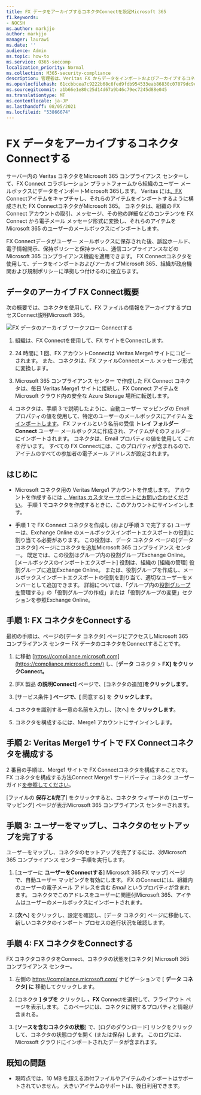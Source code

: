 ```yaml
---
title: FX データをアーカイブするコネクタConnectを設定Microsoft 365
f1.keywords:
- NOCSH
ms.author: markjjo
author: markjjo
manager: laurawi
ms.date: ''
audience: Admin
ms.topic: how-to
ms.service: O365-seccomp
localization_priority: Normal
ms.collection: M365-security-compliance
description: 管理者は、Veritas FX からデータをインポートおよびアーカイブするコネクタを設定して、ConnectをMicrosoft 365。 このコネクタを使用すると、Microsoft 365 のサード パーティデータ ソースからデータをアーカイブし、法的保持、コンテンツ検索、保持ポリシーなどのコンプライアンス機能を使用して、組織のサードパーティ データを管理できます。
ms.openlocfilehash: 61ccbbcea7c9222b68c6fed9fdb954533eab86830c07079dc9c5b5c71cc43d36
ms.sourcegitcommit: a1b66e1e80c25d14d67a9b46c79ec7245d88e045
ms.translationtype: MT
ms.contentlocale: ja-JP
ms.lasthandoff: 08/05/2021
ms.locfileid: "53866674"
---
```

# <a name="set-up-a-connector-to-archive-fx-connect-data"></a>FX データをアーカイブするコネクタConnectする

サーバー内の Veritas コネクタをMicrosoft 365 コンプライアンス センターして、FX Connect コラボレーション プラットフォームから組織のユーザー メールボックスにデータをインポートMicrosoft 365します。 Veritas には[、FX](https://globanet.com/fx-connect/) Connectアイテムをキャプチャし、それらのアイテムをインポートするように構成された FX ConnectコネクタがMicrosoft 365。 コネクタは、組織の FX Connect アカウントの取引、メッセージ、その他の詳細などのコンテンツを FX Connect から電子メール メッセージ形式に変換し、それらのアイテムを Microsoft 365 のユーザーのメールボックスにインポートします。

FX Connectデータがユーザー メールボックスに保存された後、訴訟ホールド、電子情報開示、保持ポリシーと保持ラベル、通信コンプライアンスなどの Microsoft 365 コンプライアンス機能を適用できます。 FX Connectコネクタを使用して、データをインポートおよびアーカイブMicrosoft 365、組織が政府機関および規制ポリシーに準拠しつ付けるのに役立ちます。

## <a name="overview-of-archiving-fx-connect-data"></a>データのアーカイブ FX Connect概要

次の概要では、コネクタを使用して、FX ファイルの情報をアーカイブするプロセスConnect説明Microsoft 365。

![FX データのアーカイブ ワークフロー Connectする](../media/FXConnectConnectorWorkflow.png)

1. 組織は、FX Connectを使用して、FX サイトをConnectします。

2. 24 時間に 1 回、FX アカウントConnectは Veritas Merge1 サイトにコピーされます。 また、コネクタは、FX ファイルConnectメール メッセージ形式に変換します。

3. Microsoft 365 コンプライアンス センター で作成した FX Connect コネクタは、毎日 Veritas Merge1 サイトに接続し、FX Connect アイテムを Microsoft クラウド内の安全な Azure Storage 場所に転送します。

4. コネクタは、手順 3 で説明したように、自動ユーザー マッピングの *Email* プロパティの値を使用して、特定のユーザーのメールボックスにアイテム [をインポートします](#step-3-map-users-and-complete-the-connector-setup)。 FX ファイルという名前の受信 **トレイ フォルダー Connect** ユーザー メールボックスに作成され、アイテムがそのフォルダーにインポートされます。 コネクタは、Email プロパティの値を使用して *これを行* います。 すべての FX Connectには、このプロパティが含まれるので、アイテムのすべての参加者の電子メール アドレスが設定されます。

## <a name="before-you-begin"></a>はじめに

- Microsoft コネクタ用の Veritas Merge1 アカウントを作成します。  アカウントを作成するには [、Veritas カスタマー サポートにお問い合わせください](https://globanet.com/ms-connectors-contact)。 手順 1 でコネクタを作成するときに、このアカウントにサインインします。

- 手順 1 で FX Connect コネクタを作成し (および手順 3 で完了する) ユーザーは、Exchange Online のメールボックスインポートエクスポートの役割に割り当てる必要があります。 この役割は、データ コネクタ ページの[データ コネクタ] ページにコネクタを追加Microsoft 365 コンプライアンス センター。 既定では、この役割はグループ内の役割グループExchange Online。 [メールボックスのインポートエクスポート] 役割は、組織の [組織の管理] 役割グループに追加Exchange Online。 または、役割グループを作成し、メールボックスインポートエクスポートの役割を割り当て、適切なユーザーをメンバーとして追加できます。 詳細については、「グループ内の[役割グループを](/Exchange/permissions-exo/role-groups#create-role-groups)管理[](/Exchange/permissions-exo/role-groups#modify-role-groups)する」の「役割グループの作成」または「役割グループの変更」セクションを参照Exchange Online。

## <a name="step-1-set-up-the-fx-connect-connector"></a>手順 1: FX コネクタをConnectする

最初の手順は、ページの[データ コネクタ] ページにアクセスしMicrosoft 365 コンプライアンス センター FX データのコネクタをConnectすることです。

1. に移動 [https://compliance.microsoft.com](https://compliance.microsoft.com/) し、[**データ** コネクタ  >  **FX] をクリックConnect。**

2. [FX 製品 **の説明Connect]** ページで、[コネクタの追加]**をクリックします**。

3. [サービス条件 **] ページで、[** 同意する] を **クリックします**。

4. コネクタを識別する一意の名前を入力し、[次へ] を **クリックします**。

5. コネクタを構成するには、Merge1 アカウントにサインインします。

## <a name="step-2-configure-the-fx-connect-connector-on-the-veritas-merge1-site"></a>手順 2: Veritas Merge1 サイトで FX Connectコネクタを構成する

2 番目の手順は、Merge1 サイトで FX Connectコネクタを構成することです。 FX コネクタを構成する方法Connect Merge1 サードパーティ コネクタ ユーザー ガイド[を参照してください](https://docs.ms.merge1.globanetportal.com/Merge1%20Third-Party%20Connectors%20FX%20Connect%20User%20Guide%20.pdf)。

[ファイルの **保存と&完了**] をクリックすると、コネクタ ウィザードの [ユーザー マッピング] ページが表示Microsoft 365 コンプライアンス センターされます。

## <a name="step-3-map-users-and-complete-the-connector-setup"></a>手順 3: ユーザーをマップし、コネクタのセットアップを完了する

ユーザーをマップし、コネクタのセットアップを完了するには、次Microsoft 365 コンプライアンス センター手順を実行します。

1. [ユーザーに **ユーザーをConnectする**] Microsoft 365 FX マップ] ページで、自動ユーザー マッピングを有効にします。 FX のConnectには、組織内のユーザーの電子メール アドレスを含む *Email* というプロパティが含まれます。 コネクタでこのアドレスをユーザーに関連付Microsoft 365、アイテムはユーザーのメールボックスにインポートされます。

2. [**次へ**] をクリックし、設定を確認し、[データ コネクタ] ページに移動して、新しいコネクタのインポート プロセスの進行状況を確認します。

## <a name="step-4-monitor-the-fx-connect-connector"></a>手順 4: FX コネクタをConnectする

FX コネクタコネクタをConnect、コネクタの状態を[コネクタ] Microsoft 365 コンプライアンス センター。

1. 左側の <https://compliance.microsoft.com/> ナビゲーションで [ **データ コネクタ] に** 移動してクリックします。

2. [コネクタ **] タブを** クリックし **、FX** Connectを選択して、フライアウト ページを表示します。 このページには、コネクタに関するプロパティと情報が含まれる。

3. [**ソースを含むコネクタの状態**] で、[ログのダウンロード] リンクをクリックして、コネクタの状態ログを開く (または保存) します。  このログには、Microsoft クラウドにインポートされたデータが含まれます。

## <a name="known-issues"></a>既知の問題

- 現時点では、10 MB を超える添付ファイルやアイテムのインポートはサポートされていません。 大きいアイテムのサポートは、後日利用できます。